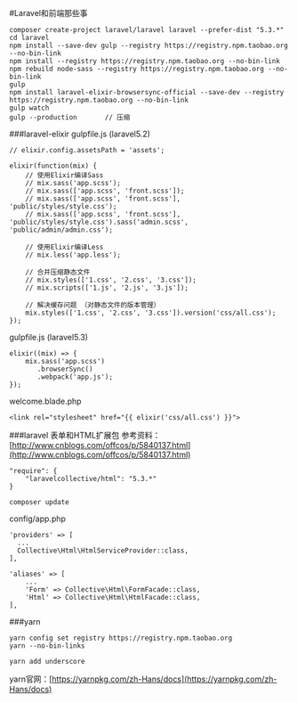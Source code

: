 #Laravel和前端那些事

```
composer create-project laravel/laravel laravel --prefer-dist "5.3.*"
cd laravel
npm install --save-dev gulp --registry https://registry.npm.taobao.org --no-bin-link
npm install --registry https://registry.npm.taobao.org --no-bin-link
npm rebuild node-sass --registry https://registry.npm.taobao.org --no-bin-link
gulp
npm install laravel-elixir-browsersync-official --save-dev --registry https://registry.npm.taobao.org --no-bin-link
gulp watch
gulp --production		// 压缩
```

###laravel-elixir
gulpfile.js (laravel5.2)
```
// elixir.config.assetsPath = 'assets';

elixir(function(mix) {
	// 使用Elixir编译Sass
    // mix.sass('app.scss');
    // mix.sass(['app.scss', 'front.scss']);
    // mix.sass(['app.scss', 'front.scss'], 'public/styles/style.css');
    // mix.sass(['app.scss', 'front.scss'], 'public/styles/style.css').sass('admin.scss', 'public/admin/admin.css');
    
    // 使用Elixir编译Less
    // mix.less('app.less');

    // 合并压缩静态文件
    // mix.styles(['1.css', '2.css', '3.css']);
    // mix.scripts(['1.js', '2.js', '3.js']);
    
    // 解决缓存问题 （对静态文件的版本管理）
    mix.styles(['1.css', '2.css', '3.css']).version('css/all.css');
});
```

gulpfile.js (laravel5.3)
```
elixir((mix) => {
    mix.sass('app.scss')
       .browserSync()
       .webpack('app.js');
});
```

welcome.blade.php
```
<link rel="stylesheet" href="{{ elixir('css/all.css') }}">
```

###laravel 表单和HTML扩展包
参考资料：[http://www.cnblogs.com/offcos/p/5840137.html](http://www.cnblogs.com/offcos/p/5840137.html)
```
"require": {
    "laravelcollective/html": "5.3.*"
}
```

```
composer update
```

config/app.php
```
'providers' => [
  ...
  Collective\Html\HtmlServiceProvider::class,
],

'aliases' => [
  	...
    'Form' => Collective\Html\FormFacade::class,
    'Html' => Collective\Html\HtmlFacade::class,
],
```


###yarn
```
yarn config set registry https://registry.npm.taobao.org
yarn --no-bin-links

yarn add underscore
```
yarn官网：[https://yarnpkg.com/zh-Hans/docs](https://yarnpkg.com/zh-Hans/docs)  

